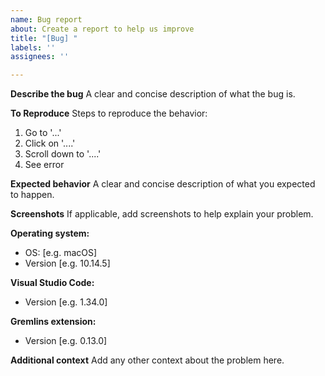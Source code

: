 ```yaml
---
name: Bug report
about: Create a report to help us improve
title: "[Bug] "
labels: ''
assignees: ''

---
```


**Describe the bug**
A clear and concise description of what the bug is.

**To Reproduce**
Steps to reproduce the behavior:
1. Go to '...'
2. Click on '....'
3. Scroll down to '....'
4. See error

**Expected behavior**
A clear and concise description of what you expected to happen.

**Screenshots**
If applicable, add screenshots to help explain your problem.

**Operating system:**
 - OS: [e.g. macOS]
 - Version [e.g. 10.14.5]

**Visual Studio Code:**
 - Version [e.g. 1.34.0]

**Gremlins extension:**
 - Version [e.g. 0.13.0]

**Additional context**
Add any other context about the problem here.
